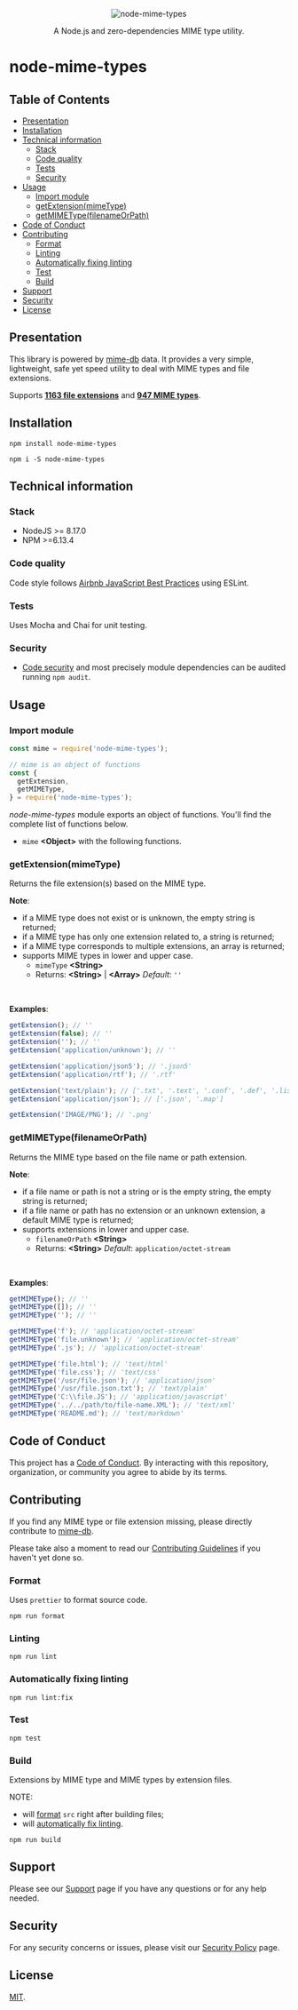<p align="center">
  <img src="docs/node-mime-types.png" alt="node-mime-types"/>
<p>

<p align="center">
  A Node.js and zero-dependencies MIME type utility.
<p>

# node-mime-types <!-- omit in toc -->

## Table of Contents <!-- omit in toc -->

- [Presentation](#presentation)
- [Installation](#installation)
- [Technical information](#technical-information)
  - [Stack](#stack)
  - [Code quality](#code-quality)
  - [Tests](#tests)
  - [Security](#security)
- [Usage](#usage)
  - [Import module](#import-module)
  - [getExtension(mimeType)](#getextensionmimetype)
  - [getMIMEType(filenameOrPath)](#getmimetypefilenameorpath)
- [Code of Conduct](#code-of-conduct)
- [Contributing](#contributing)
  - [Format](#format)
  - [Linting](#linting)
  - [Automatically fixing linting](#automatically-fixing-linting)
  - [Test](#test)
  - [Build](#build)
- [Support](#support)
- [Security](#security-1)
- [License](#license)

## Presentation

This library is powered by [mime-db](https://github.com/jshttp/mime-db) data. It provides a very simple, lightweight, safe yet speed utility to deal with MIME types and file extensions.

Supports **[1163 file extensions](src/mimetypesByExtension.js)** and **[947 MIME types](src/extensionsByMIMEType.js)**.

## Installation

`npm install node-mime-types`

`npm i -S node-mime-types`

## Technical information

### Stack

- NodeJS >= 8.17.0
- NPM >=6.13.4

### Code quality

Code style follows [Airbnb JavaScript Best Practices](https://github.com/airbnb/javascript) using ESLint.

### Tests

Uses Mocha and Chai for unit testing.

### Security

- [Code security](https://docs.npmjs.com/packages-and-modules/securing-your-code) and most precisely module dependencies can be audited running `npm audit`.

## Usage

### Import module

```javascript
const mime = require('node-mime-types');

// mime is an object of functions
const {
  getExtension,
  getMIMEType,
} = require('node-mime-types');
```

*node-mime-types* module exports an object of functions. You'll find the complete list of functions below.

- `mime` **<Object\>** with the following functions.

### getExtension(mimeType)

Returns the file extension(s) based on the MIME type.

**Note**:

- if a MIME type does not exist or is unknown, the empty string is returned;
- if a MIME type has only one extension related to, a string is returned;
- if a MIME type corresponds to multiple extensions, an array is returned;
- supports MIME types in lower and upper case.
  - `mimeType` **<String\>**
  - Returns: **<String\>** | **<Array\>**  *Default*: `''`

<br/>

**Examples**:

```javascript
getExtension(); // ''
getExtension(false); // ''
getExtension(''); // ''
getExtension('application/unknown'); // ''

getExtension('application/json5'); // '.json5'
getExtension('application/rtf'); // '.rtf'

getExtension('text/plain'); // ['.txt', '.text', '.conf', '.def', '.list', '.log', '.in', '.ini']
getExtension('application/json'); // ['.json', '.map']

getExtension('IMAGE/PNG'); // '.png'
```

### getMIMEType(filenameOrPath)

Returns the MIME type based on the file name or path extension.

**Note**:

- if a file name or path is not a string or is the empty string, the empty string is returned;
- if a file name or path has no extension or an unknown extension, a default MIME type is returned;
- supports extensions in lower and upper case.
  - `filenameOrPath` **<String\>**
  - Returns: **<String\>**  *Default*: `application/octet-stream`

<br/>

**Examples**:

```javascript
getMIMEType(); // ''
getMIMEType([]); // ''
getMIMEType(''); // ''

getMIMEType('f'); // 'application/octet-stream'
getMIMEType('file.unknown'); // 'application/octet-stream'
getMIMEType('.js'); // 'application/octet-stream'

getMIMEType('file.html'); // 'text/html'
getMIMEType('file.css'); // 'text/css'
getMIMEType('/usr/file.json'); // 'application/json'
getMIMEType('/usr/file.json.txt'); // 'text/plain'
getMIMEType('C:\\file.JS'); // 'application/javascript'
getMIMEType('../../path/to/file-name.XML'); // 'text/xml'
getMIMEType('README.md'); // 'text/markdown'
```

## Code of Conduct

This project has a [Code of Conduct](.github/CODE_OF_CONDUCT.md). By interacting with this repository, organization, or community you agree to abide by its terms.

## Contributing

If you find any MIME type or file extension missing, please directly contribute to [mime-db](https://github.com/jshttp/mime-db).

Please take also a moment to read our [Contributing Guidelines](.github/CONTRIBUTING.md) if you haven't yet done so.

### Format

Uses `prettier` to format source code.

`npm run format`

### Linting

`npm run lint`

### Automatically fixing linting

`npm run lint:fix`

### Test

`npm test`

### Build

Extensions by MIME type and MIME types by extension files.

NOTE:
- will [format](#format) `src` right after building files;
- will [automatically fix linting](#automatically-fixing-linting).

`npm run build`

## Support

Please see our [Support](.github/SUPPORT.md) page if you have any questions or for any help needed.

## Security

For any security concerns or issues, please visit our [Security Policy](.github/SECURITY.md) page.

## License

[MIT](LICENSE.md).
